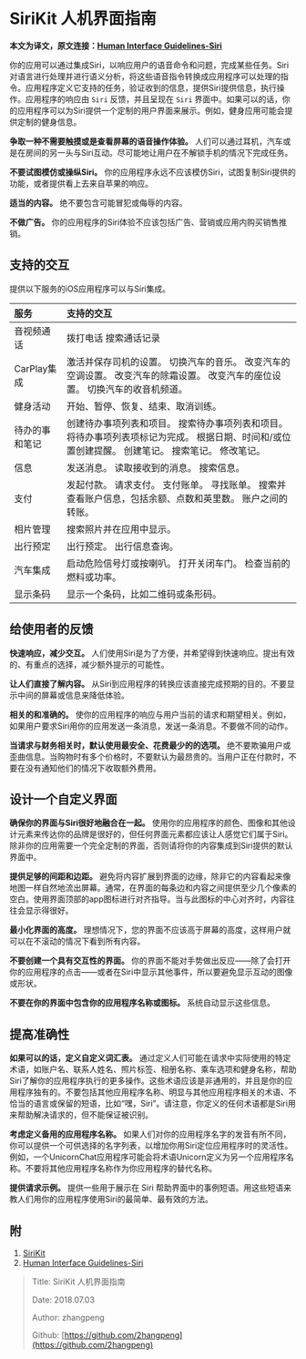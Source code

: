# SiriKit 人机界面指南

**本文为译文，原文连接：**[**Human Interface Guidelines-Siri**](https://developer.apple.com/design/human-interface-guidelines/ios/system-capabilities/siri/)

你的应用可以通过集成Siri，以响应用户的语音命令和问题，完成某些任务。Siri对语言进行处理并进行语义分析，将这些语音指令转换成应用程序可以处理的指令。应用程序定义它支持的任务，验证收到的信息，提供Siri提供信息，执行操作。应用程序的响应由 `Siri` 反馈，并且呈现在 `Siri` 界面中。如果可以的话，你的应用程序可以为Siri提供一个定制的用户界面来展示。例如，健身应用可能会提供定制的健身信息。

**争取一种不需要触摸或是查看屏幕的语音操作体验。** 人们可以通过耳机，汽车或是在房间的另一头与Siri互动。尽可能地让用户在不解锁手机的情况下完成任务。

**不要试图模仿或操纵Siri。** 你的应用程序永远不应该模仿Siri，试图复制Siri提供的功能，或者提供看上去来自苹果的响应。

**适当的内容。** 绝不要包含可能冒犯或侮辱的内容。

**不做广告。** 你的应用程序的Siri体验不应该包括广告、营销或应用内购买销售推销。

## 支持的交互

提供以下服务的iOS应用程序可以与Siri集成。

| 服务 | 支持的交互 |
| :--- | :--- |
| 音视频通话 | 拨打电话 搜索通话记录 |
| CarPlay集成 | 激活并保存司机的设置。 切换汽车的音乐。 改变汽车的空调设置。 改变汽车的除霜设置。 改变汽车的座位设置。 切换汽车的收音机频道。 |
| 健身活动 | 开始、暂停、恢复、结束、取消训练。 |
| 待办的事和笔记 | 创建待办事项列表和项目。 搜索待办事项列表和项目。 将待办事项列表项标记为完成。 根据日期、时间和/或位置创建提醒。 创建笔记。 搜索笔记。 修改笔记。 |
| 信息 | 发送消息。 读取接收到的消息。 搜索信息。 |
| 支付 | 发起付款。 请求支付。 支付账单。 寻找账单。 搜索并查看账户信息，包括余额、点数和英里数。 账户之间的转账。 |
| 相片管理 | 搜索照片并在应用中显示。 |
| 出行预定 | 出行预定。 出行信息查询。 |
| 汽车集成 | 启动危险信号灯或按喇叭。 打开关闭车门。 检查当前的燃料或功率。 |
| 显示条码 | 显示一个条码，比如二维码或条形码。 |

## 给使用者的反馈

**快速响应，减少交互。** 人们使用Siri是为了方便，并希望得到快速响应。提出有效的、有重点的选择，减少额外提示的可能性。

**让人们直接了解内容。** 从Siri到应用程序的转换应该直接完成预期的目的。不要显示中间的屏幕或信息来降低体验。

**相关的和准确的。** 使你的应用程序的响应与用户当前的请求和期望相关。例如，如果用户要求Siri用你的应用发送一条消息，发送一条消息。不要做不同的动作。

**当请求与财务相关时，默认使用最安全、花费最少的的选项。** 绝不要欺骗用户或歪曲信息。当购物时有多个价格时，不要默认为最昂贵的。当用户正在付款时，不要在没有通知他们的情况下收取额外费用。

## 设计一个自定义界面

**确保你的界面与Siri很好地融合在一起。** 使用你的应用程序的颜色、图像和其他设计元素来传达你的品牌是很好的，但任何界面元素都应该让人感觉它们属于Siri。除非你的应用需要一个完全定制的界面，否则请将你的内容集成到Siri提供的默认界面中。

**提供足够的间距和边距。** 避免将内容扩展到界面的边缘，除非它的内容看起来像地图一样自然地流出屏幕。通常，在界面的每条边和内容之间提供至少几个像素的空白。使用界面顶部的app图标进行对齐指导。当与此图标的中心对齐时，内容往往会显示得很好。

**最小化界面的高度。** 理想情况下，您的界面不应该高于屏幕的高度，这样用户就可以在不滚动的情况下看到所有内容。

**不要创建一个具有交互性的界面。** 你的界面不能对手势做出反应——除了会打开你的应用程序的点击——或者在Siri中显示其他事件，所以要避免显示互动的图像或形状。

**不要在你的界面中包含你的应用程序名称或图标。** 系统自动显示这些信息。

## 提高准确性

**如果可以的话，定义自定义词汇表。** 通过定义人们可能在请求中实际使用的特定术语，如账户名、联系人姓名、照片标签、相册名称、乘车选项和健身名称，帮助Siri了解你的应用程序执行的更多操作。这些术语应该是非通用的，并且是你的应用程序独有的。不要包括其他应用程序名称、明显与其他应用程序相关的术语、不恰当的语言或保留的短语，比如“嘿，Siri”。请注意，你定义的任何术语都是Siri用来帮助解决请求的，但不能保证被识别。

**考虑定义备用的应用程序名称。** 如果人们对你的应用程序名字的发音有所不同，你可以提供一个可供选择的名字列表，以增加你用Siri定位应用程序时的灵活性。例如，一个UnicornChat应用程序可能会将术语Unicorn定义为另一个应用程序名称。不要将其他应用程序名称作为你应用程序的替代名称。

**提供请求示例。** 提供一些用于展示在 Siri 帮助界面中的事例短语。用这些短语来教人们用你的应用程序使用Siri的最简单、最有效的方法。

## 附

1. [SiriKit](https://developer.apple.com/documentation/sirikit?language=objc)
2. [Human Interface Guidelines-Siri](https://developer.apple.com/design/human-interface-guidelines/ios/system-capabilities/siri/)

> Title: SiriKit 人机界面指南
>
> Date: 2018.07.03
>
> Author: zhangpeng
>
> Github: [https://github.com/2hangpeng](https://github.com/2hangpeng)

